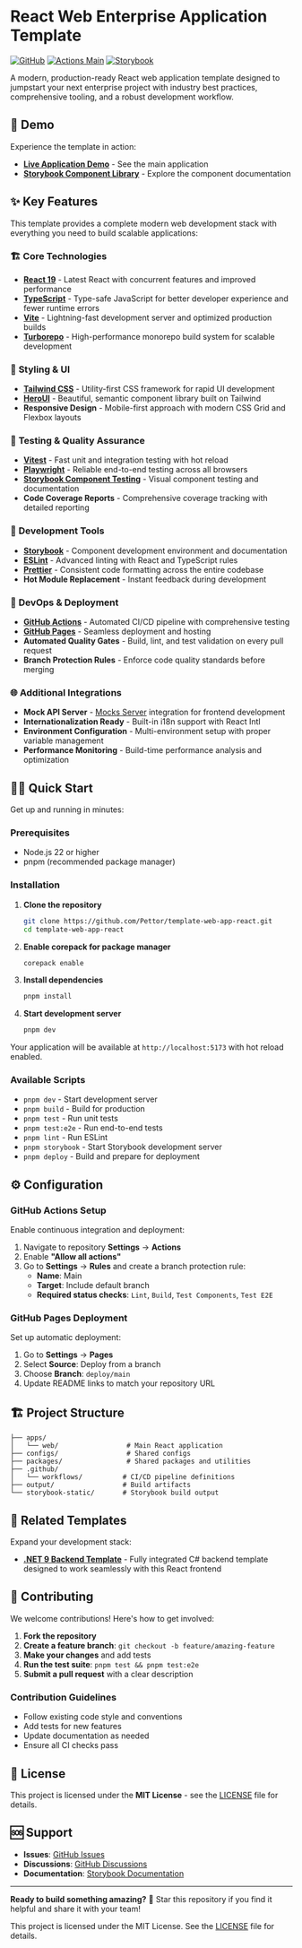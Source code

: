 # React Web Enterprise Application Template

[![GitHub](https://img.shields.io/badge/license-MIT-green)](https://github.com/Pettor/template-web-app-react-enterprise/blob/main/LICENSE)
[![Actions Main](../../actions/workflows/main.yml/badge.svg)](../../actions/workflows/main.yml)
[![Storybook](https://raw.githubusercontent.com/storybooks/brand/master/badge/badge-storybook.svg)](https://pettor.github.io/template-web-app-react-enterprise/storybook/)

A modern, production-ready React web application template designed to jumpstart your next enterprise project with industry best practices, comprehensive tooling, and a robust development workflow.

## 🚀 Demo

Experience the template in action:
- **[Live Application Demo](https://pettor.github.io/template-web-app-react-enterprise/app/)** - See the main application
- **[Storybook Component Library](https://pettor.github.io/template-web-app-react-enterprise/storybook/)** - Explore the component documentation

## ✨ Key Features

This template provides a complete modern web development stack with everything you need to build scalable applications:

### 🏗️ **Core Technologies**
- **[React 19](https://reactjs.org/)** - Latest React with concurrent features and improved performance
- **[TypeScript](https://www.typescriptlang.org/)** - Type-safe JavaScript for better developer experience and fewer runtime errors
- **[Vite](https://vitejs.dev/)** - Lightning-fast development server and optimized production builds
- **[Turborepo](https://turbo.build/repo/)** - High-performance monorepo build system for scalable development

### 🎨 **Styling & UI**
- **[Tailwind CSS](https://tailwindcss.com/)** - Utility-first CSS framework for rapid UI development
- **[HeroUI](https://www.heroui.com/)** - Beautiful, semantic component library built on Tailwind
- **Responsive Design** - Mobile-first approach with modern CSS Grid and Flexbox layouts

### 🧪 **Testing & Quality Assurance**
- **[Vitest](https://vitest.dev/)** - Fast unit and integration testing with hot reload
- **[Playwright](https://playwright.dev/)** - Reliable end-to-end testing across all browsers
- **[Storybook Component Testing](https://storybook.js.org/docs/writing-tests/component-testing)** - Visual component testing and documentation
- **Code Coverage Reports** - Comprehensive coverage tracking with detailed reporting

### 🔧 **Development Tools**
- **[Storybook](https://storybook.js.org/)** - Component development environment and documentation
- **[ESLint](https://eslint.org/)** - Advanced linting with React and TypeScript rules
- **[Prettier](https://prettier.io/)** - Consistent code formatting across the entire codebase
- **Hot Module Replacement** - Instant feedback during development

### 🚀 **DevOps & Deployment**
- **[GitHub Actions](https://docs.github.com/en/actions)** - Automated CI/CD pipeline with comprehensive testing
- **[GitHub Pages](https://pages.github.com/)** - Seamless deployment and hosting
- **Automated Quality Gates** - Build, lint, and test validation on every pull request
- **Branch Protection Rules** - Enforce code quality standards before merging

### 🌐 **Additional Integrations**
- **Mock API Server** - [Mocks Server](https://mocks-server.org/) integration for frontend development
- **Internationalization Ready** - Built-in i18n support with React Intl
- **Environment Configuration** - Multi-environment setup with proper variable management
- **Performance Monitoring** - Build-time performance analysis and optimization

## 🏃‍♂️ Quick Start

Get up and running in minutes:

### Prerequisites
- Node.js 22 or higher
- pnpm (recommended package manager)

### Installation

1. **Clone the repository**
   ```bash
   git clone https://github.com/Pettor/template-web-app-react.git
   cd template-web-app-react
   ```

2. **Enable corepack for package manager**
   ```bash
   corepack enable
   ```

3. **Install dependencies**
   ```bash
   pnpm install
   ```

4. **Start development server**
   ```bash
   pnpm dev
   ```

Your application will be available at `http://localhost:5173` with hot reload enabled.

### Available Scripts

- `pnpm dev` - Start development server
- `pnpm build` - Build for production
- `pnpm test` - Run unit tests
- `pnpm test:e2e` - Run end-to-end tests
- `pnpm lint` - Run ESLint
- `pnpm storybook` - Start Storybook development server
- `pnpm deploy` - Build and prepare for deployment

## ⚙️ Configuration

### GitHub Actions Setup

Enable continuous integration and deployment:

1. Navigate to repository **Settings** → **Actions**
2. Enable **"Allow all actions"**
3. Go to **Settings** → **Rules** and create a branch protection rule:
   - **Name**: Main
   - **Target**: Include default branch
   - **Required status checks**: `Lint`, `Build`, `Test Components`, `Test E2E`

### GitHub Pages Deployment

Set up automatic deployment:

1. Go to **Settings** → **Pages**
2. Select **Source**: Deploy from a branch
3. Choose **Branch**: `deploy/main`
4. Update README links to match your repository URL

## 🏗️ Project Structure

```
├── apps/
│   └── web/                 # Main React application
├── configs/                 # Shared configs
├── packages/                # Shared packages and utilities
├── .github/
│   └── workflows/          # CI/CD pipeline definitions
├── output/                 # Build artifacts
└── storybook-static/       # Storybook build output
```

## 🔗 Related Templates

Expand your development stack:

- **[.NET 9 Backend Template](https://github.com/Pettor/template-web-api-dotnet)** - Fully integrated C# backend template designed to work seamlessly with this React frontend

## 🤝 Contributing

We welcome contributions! Here's how to get involved:

1. **Fork the repository**
2. **Create a feature branch**: `git checkout -b feature/amazing-feature`
3. **Make your changes** and add tests
4. **Run the test suite**: `pnpm test && pnpm test:e2e`
5. **Submit a pull request** with a clear description

### Contribution Guidelines

- Follow existing code style and conventions
- Add tests for new features
- Update documentation as needed
- Ensure all CI checks pass

## 📄 License

This project is licensed under the **MIT License** - see the [LICENSE](LICENSE) file for details.

## 🆘 Support

- **Issues**: [GitHub Issues](https://github.com/Pettor/template-web-app-react/issues)
- **Discussions**: [GitHub Discussions](https://github.com/Pettor/template-web-app-react/discussions)
- **Documentation**: [Storybook Documentation](https://pettor.github.io/template-web-app-react/storybook/)

---

**Ready to build something amazing?** 🚀 Star this repository if you find it helpful and share it with your team!

This project is licensed under the MIT License. See the [LICENSE](LICENSE) file for details.
